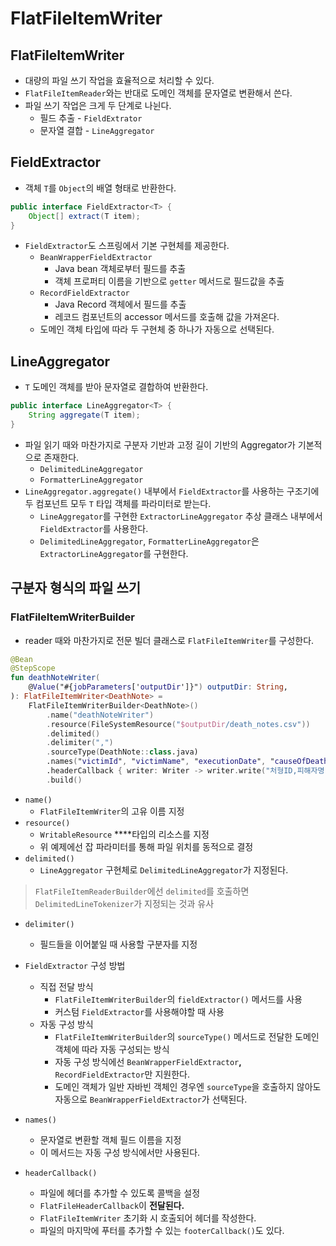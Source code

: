 # FlatFileItemWriter

## FlatFileItemWriter

- 대량의 파일 쓰기 작업을 효율적으로 처리할 수 있다.
- `FlatFileItemReader`와는 반대로 도메인 객체를 문자열로 변환해서 쓴다.
- 파일 쓰기 작업은 크게 두 단계로 나뉜다.
    - 필드 추출 - `FieldExtrator`
    - 문자열 결합 - `LineAggregator`

## FieldExtractor

- 객체 `T`를 `Object`의 배열 형태로 반환한다.

```java
public interface FieldExtractor<T> {
    Object[] extract(T item);
}
```

- `FieldExtractor`도 스프링에서 기본 구현체를 제공한다.
    - `BeanWrapperFieldExtractor`
        - Java bean 객체로부터 필드를 추출
        - 객체 프로퍼티 이름을 기반으로 `getter` 메서드로 필드값을 추출
    - `RecordFieldExtractor`
        - Java Record 객체에서 필드를 추출
        - 레코드 컴포넌트의 accessor 메서드를 호출해 값을 가져온다.
    - 도메인 객체 타입에 따라 두 구현체 중 하나가 자동으로 선택된다.

## LineAggregator

- `T` 도메인 객체를 받아 문자열로 결합하여 반환한다.

```java
public interface LineAggregator<T> {
    String aggregate(T item);
}
```

- 파일 읽기 때와 마찬가지로 구분자 기반과 고정 길이 기반의 Aggregator가 기본적으로 존재한다.
    - `DelimitedLineAggregator`
    - `FormatterLineAggregator`
- `LineAggregator.aggregate()` 내부에서 `FieldExtractor`를 사용하는 구조기에 두 컴포넌트 모두 `T` 타입 객체를 파라미터로 받는다.
    - `LineAggregator`를 구현한 `ExtractorLineAggregator` 추상 클래스 내부에서 `FieldExtractor`를 사용한다.
    - `DelimitedLineAggregator`, `FormatterLineAggregator`은 `ExtractorLineAggregator`를 구현한다.

## 구분자 형식의 파일 쓰기

### FlatFileItemWriterBuilder

- reader 때와 마찬가지로 전문 빌더 클래스로 `FlatFileItemWriter`를 구성한다.

```kotlin
@Bean
@StepScope
fun deathNoteWriter(
    @Value("#{jobParameters['outputDir']}") outputDir: String,
): FlatFileItemWriter<DeathNote> =
    FlatFileItemWriterBuilder<DeathNote>()
        .name("deathNoteWriter")
        .resource(FileSystemResource("$outputDir/death_notes.csv"))
        .delimited()
        .delimiter(",")
        .sourceType(DeathNote::class.java)
        .names("victimId", "victimName", "executionDate", "causeOfDeath")
        .headerCallback { writer: Writer -> writer.write("처형ID,피해자명,처형일자,사인") }
        .build()
```

- `name()`
    - `FlatFileItemWriter`의 고유 이름 지정
- `resource()`
    - `WritableResource` ****타입의 리소스를 지정
    - 위 예제에선 잡 파라미터를 통해 파일 위치를 동적으로 결정
- `delimited()`
    - `LineAggregator` 구현체로 `DelimitedLineAggregator`가 지정된다.

> `FlatFileItemReaderBuilder`에선 `delimited`를 호출하면 `DelimitedLineTokenizer`가 지정되는 것과 유사
>

- `delimiter()`
    - 필드들을 이어붙일 때 사용할 구분자를 지정

- `FieldExtractor` 구성 방법
    - 직접 전달 방식
        - `FlatFileItemWriterBuilder`의 `fieldExtractor()` 메서드를 사용
        - 커스텀 `FieldExtractor`를 사용해야할 때 사용
    - 자동 구성 방식
        - `FlatFileItemWriterBuilder`의 `sourceType()` 메서드로 전달한 도메인 객체에 따라 자동 구성되는 방식
        - 자동 구성 방식에선 `BeanWrapperFieldExtractor`**,** `RecordFieldExtractor`만 지원한다.
        - 도메인 객체가 일반 자바빈 객체인 경우엔 `sourceType`을 호출하지 않아도 자동으로 `BeanWrapperFieldExtractor`가 선택된다.
- `names()`
    - 문자열로 변환할 객체 필드 이름을 지정
    - 이 메서드는 자동 구성 방식에서만 사용된다.
- `headerCallback()`
    - 파일에 헤더를 추가할 수 있도록 콜백을 설정
    - `FlatFileHeaderCallback`이 **전달된다.**
    - `FlatFileItemWriter` 초기화 시 호출되어 헤더를 작성한다.
    - 파일의 마지막에 푸터를 추가할 수 있는 `footerCallback()`도 있다.
